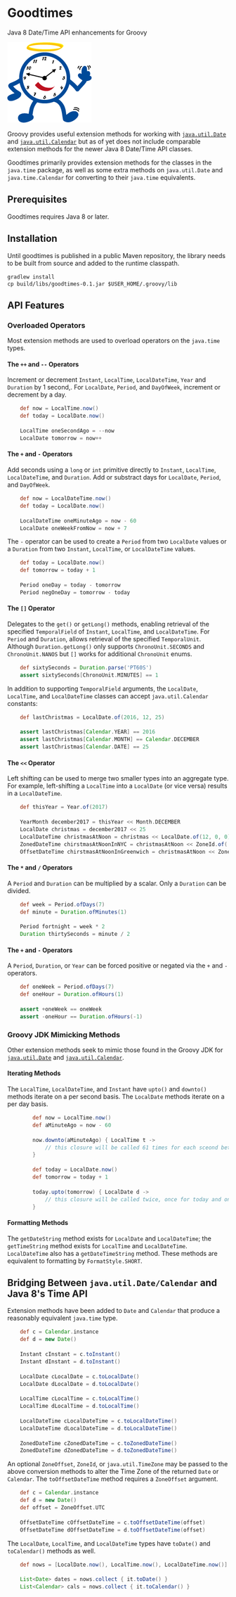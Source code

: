 # Goodtimes
Java 8 Date/Time API enhancements for Groovy

![goodtimes logo](https://raw.githubusercontent.com/bdkosher/goodtimes/master/logo.gif)

Groovy provides useful extension methods for working with [`java.util.Date`](http://docs.groovy-lang.org/latest/html/groovy-jdk/java/util/Date.html) and [`java.util.Calendar`](http://docs.groovy-lang.org/latest/html/groovy-jdk/java/util/Calendar.html) but as of yet does not include comparable extension methods for the newer Java 8 Date/Time API classes.

Goodtimes primarily provides extension methods for the classes in the `java.time` package, as well as some extra methods on `java.util.Date` and `java.time.Calendar` for converting to their `java.time` equivalents.

## Prerequisites

Goodtimes requires Java 8 or later.

## Installation

Until goodtimes is published in a public Maven repository, the library needs to be built from source and added to the runtime classpath.

    gradlew install
    cp build/libs/goodtimes-0.1.jar $USER_HOME/.groovy/lib

## API Features

### Overloaded Operators

Most extension methods are used to overload operators on the `java.time` types.

#### The `++` and `--` Operators

Increment or decrement `Instant`, `LocalTime`, `LocalDateTime`, `Year` and `Duration` by 1 second,. For  `LocalDate`, `Period`, and `DayOfWeek`, increment or decrement by a day.

```groovy
    def now = LocalTime.now()
    def today = LocalDate.now()

    LocalTime oneSecondAgo = --now
    LocalDate tomorrow = now++
```

#### The `+` and `-` Operators

Add seconds using a `long` or `int` primitive directly to  `Instant`, `LocalTime`, `LocalDateTime`, and `Duration`. Add or substract days for `LocalDate`, `Period`, and `DayOfWeek`.

```groovy
    def now = LocalDateTime.now()
    def today = LocalDate.now()

    LocalDateTime oneMinuteAgo = now - 60
    LocalDate oneWeekFromNow = now + 7
```    

The `-` operator can be used to create a `Period` from two `LocalDate` values or a `Duration` from two `Instant`, `LocalTime`, or `LocalDateTime` values.

```groovy
    def today = LocalDate.now()
    def tomorrow = today + 1

    Period oneDay = today - tomorrow
    Period negOneDay = tomorrow - today
```

#### The `[]` Operator

Delegates to the `get()` or `getLong()` methods, enabling retrieval of the specified `TemporalField` of `Instant`, `LocalTime`, and `LocalDateTime`. For `Period` and `Duration`, allows retrieval of the specified `TemporalUnit`. Although `Duration.getLong()` only supports `ChronoUnit.SECONDS` and `ChronoUnit.NANOS` but `[]` works for additional `ChronoUnit` enums.

```groovy
    def sixtySeconds = Duration.parse('PT60S')
    assert sixtySeconds[ChronoUnit.MINUTES] == 1
```

In addition to supporting `TemporalField` arguments, the `LocalDate`, `LocalTime`, and `LocalDateTime` classes can accept `java.util.Calendar` constants:

```groovy
    def lastChristmas = LocalDate.of(2016, 12, 25)

    assert lastChristmas[Calendar.YEAR] == 2016
    assert lastChristmas[Calendar.MONTH] == Calendar.DECEMBER
    assert lastChristmas[Calendar.DATE] == 25
```

#### The `<<` Operator

Left shifting can be used to merge two smaller types into an aggregate type. For example, left-shifting a `LocalTime` into a `LocalDate` (or vice versa) results in a `LocalDateTime`.

```groovy
    def thisYear = Year.of(2017)

    YearMonth december2017 = thisYear << Month.DECEMBER
    LocalDate christmas = december2017 << 25
    LocalDateTime christmasAtNoon = christmas << LocalDate.of(12, 0, 0)
    ZonedDateTime chirstmasAtNoonInNYC = christmasAtNoon << ZoneId.of('America/New_York')
    OffsetDateTime chirstmasAtNoonInGreenwich = christmasAtNoon << ZoneOffset.UTC
```

#### The `*` and `/` Operators

A `Period` and `Duration` can be multiplied by a scalar. Only a `Duration` can be divided.

```groovy
    def week = Period.ofDays(7)
    def minute = Duration.ofMinutes(1)

    Period fortnight = week * 2
    Duration thirtySeconds = minute / 2
```

#### The `+` and `-` Operators

A `Period`, `Duration`, or `Year` can be forced positive or negated via the `+` and `-` operators.

```groovy
    def oneWeek = Period.ofDays(7)
    def oneHour = Duration.ofHours(1)

    assert +oneWeek == oneWeek
    assert -oneHour == Duration.ofHours(-1)
```

### Groovy JDK Mimicking Methods

Other extension methods seek to mimic those found in the Groovy JDK for [`java.util.Date`](http://docs.groovy-lang.org/latest/html/groovy-jdk/java/util/Date.html) and [`java.util.Calendar`](http://docs.groovy-lang.org/latest/html/groovy-jdk/java/util/Calendar.html).

#### Iterating Methods

The `LocalTime`, `LocalDateTime`, and `Instant` have `upto()` and `downto()` methods iterate on a per second basis. The `LocalDate` methods iterate on a per day basis.

```groovy
        def now = LocalTime.now()
        def aMinuteAgo = now - 60

        now.downto(aMinuteAgo) { LocalTime t ->
            // this closure will be called 61 times for each sceond between a minute ago and now
        }

        def today = LocalDate.now()
        def tomorrow = today + 1

        today.upto(tomorrow) { LocalDate d -> 
            // this closure will be called twice, once for today and once for tomorrow
        }
```

#### Formatting Methods

The `getDateString` method exists for `LocalDate` and `LocalDateTime`; the `getTimeString` method exists for `LocalTime` and `LocalDateTime`. `LocalDateTime` also has a `getDateTimeString` method. These methods are equivalent to formatting by `FormatStyle.SHORT`.

## Bridging Between `java.util.Date/Calendar` and Java 8's Time API

Extension methods have been added to `Date` and `Calendar` that produce a reasonably equivalent `java.time` type. 

```groovy
    def c = Calendar.instance
    def d = new Date()

    Instant cInstant = c.toInstant()
    Instant dInstant = d.toInstant()

    LocalDate cLocalDate = c.toLocalDate()
    LocalDate dLocalDate = d.toLocalDate()
    
    LocalTime cLocalTime = c.toLocalTime()
    LocalTime dLocalTime = d.toLocalTime()

    LocalDateTime cLocalDateTime = c.toLocalDateTime()
    LocalDateTime dLocalDateTime = d.toLocalDateTime()

    ZonedDateTime cZonedDateTime = c.toZonedDateTime()
    ZonedDateTime dZonedDateTime = d.toZonedDateTime()
```

An optional `ZoneOffset`, `ZoneId`, or `java.util.TimeZone` may be passed to the above conversion methods to alter the Time Zone of the returned `Date` or `Calendar`. The `toOffsetDateTime` method requires a `ZoneOffset` argument.

```groovy
    def c = Calendar.instance
    def d = new Date()
    def offset = ZoneOffset.UTC

    OffsetDateTime cOffsetDateTime = c.toOffsetDateTime(offset)
    OffsetDateTime dOffsetDateTime = d.toOffsetDateTime(offset)
```

The `LocalDate`, `LocalTime`, and `LocalDateTime` types have `toDate()` and `toCalendar()` methods as well.

```groovy
    def nows = [LocalDate.now(), LocalTime.now(), LocalDateTime.now()]

    List<Date> dates = nows.collect { it.toDate() }
    List<Calendar> cals = nows.collect { it.toCalendar() } 
```